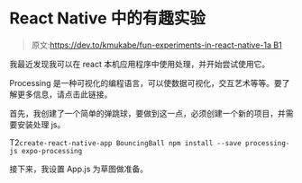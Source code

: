 # React Native 中的有趣实验

> 原文:[https://dev.to/kmukabe/fun-experiments-in-react-native-1a B1](https://dev.to/kmukabe/fun-experiments-in-react-native--1ab1)

我最近发现我可以在 react 本机应用程序中使用处理，并开始尝试使用它。

Processing 是一种可视化的编程语言，可以使数据可视化，交互艺术等等。要了解更多信息，请点击此链接。

首先，我创建了一个简单的弹跳球，要做到这一点，必须创建一个新的项目，并需要安装处理 js。

T2`create-react-native-app BouncingBall
npm install --save processing-js expo-processing`

接下来，我设置 App.js 为草图做准备。